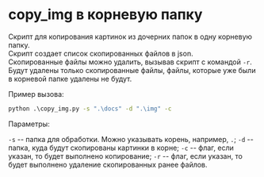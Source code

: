 # copy_img в корневую папку

Скрипт для копирования картинок из дочерних папок в одну корневую папку.  
Скрипт создает список скопированных файлов в json.  
Скопированные файлы можно удалить, вызывав скрипт с командой `-r`. Будут удалены только скопированные файлы, файлы, которые уже были в корневой папке удалены не будут.

Пример вызова:

```bat
python .\copy_img.py -s ".\docs" -d ".\img" -c
```

Параметры:

`-s` -- папка для обработки. Можно указывать корень, например, `.`;
`-d` -- папка, куда будут скопированы картинки в корне;
`-c` -- флаг, если указан, то будет выполнено копирование;
`-r` -- флаг, если указан, то будет выполнено удаление скопированных ранее файлов.
